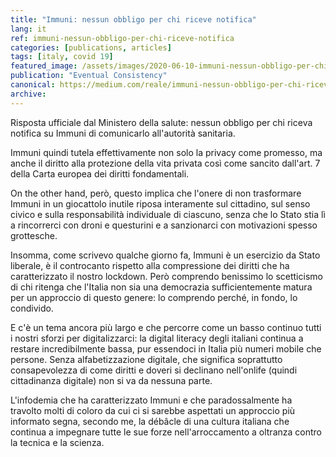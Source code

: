 ```yaml
---
title: "Immuni: nessun obbligo per chi riceve notifica"
lang: it
ref: immuni-nessun-obbligo-per-chi-riceve-notifica
categories: [publications, articles]
tags: [italy, covid 19]
featured_image: /assets/images/2020-06-10-immuni-nessun-obbligo-per-chi-riceve-notifica.jpg
publication: "Eventual Consistency"
canonical: https://medium.com/reale/immuni-nessun-obbligo-per-chi-riceve-notifica-5d3f05bc0aa3
archive:
---
```


Risposta ufficiale dal Ministero della salute: nessun obbligo per chi riceva notifica su Immuni di comunicarlo all'autorità sanitaria.

Immuni quindi tutela effettivamente non solo la privacy come promesso, ma anche il diritto alla protezione della vita privata così come sancito dall'art. 7 della Carta europea dei diritti fondamentali.

On the other hand, però, questo implica che l'onere di non trasformare Immuni in un giocattolo inutile riposa interamente sul cittadino, sul senso civico e sulla responsabilità individuale di ciascuno, senza che lo Stato stia lì a rincorrerci con droni e questurini e a sanzionarci con motivazioni spesso grottesche.

Insomma, come scrivevo qualche giorno fa, Immuni è un esercizio da Stato liberale, è il controcanto rispetto alla compressione dei diritti che ha caratterizzato il nostro lockdown. Però comprendo benissimo lo scetticismo di chi ritenga che l'Italia non sia una democrazia sufficientemente matura per un approccio di questo genere: lo comprendo perché, in fondo, lo condivido.

E c'è un tema ancora più largo e che percorre come un basso continuo tutti i nostri sforzi per digitalizzarci: la digital literacy degli italiani continua a restare incredibilmente bassa, pur essendoci in Italia più numeri mobile che persone. Senza alfabetizzazione digitale, che significa soprattutto consapevolezza di come diritti e doveri si declinano nell'onlife (quindi cittadinanza digitale) non si va da nessuna parte.

L'infodemia che ha caratterizzato Immuni e che paradossalmente ha travolto molti di coloro da cui ci si sarebbe aspettati un approccio più informato segna, secondo me, la débâcle di una cultura italiana che continua a impegnare tutte le sue forze nell'arroccamento a oltranza contro la tecnica e la scienza.
